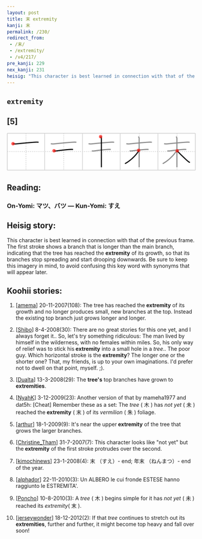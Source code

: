 ```yaml
---
layout: post
title: 末 extremity
kanji: 末
permalink: /230/
redirect_from:
 - /末/
 - /extremity/
 - /v4/217/
pre_kanji: 229
nex_kanji: 231
heisig: "This character is best learned in connection with that of the previous frame. The first stroke shows a branch that is longer than the main branch, indicating that the tree has reached the <b>extremity</b> of its growth, so that its branches stop spreading and start drooping downwards. Be sure to keep this imagery in mind, to avoid confusing this key word with synonyms that will appear later."
---
```


## `extremity`

## [5]

<div class="stroke"><img src="../images/E69CAB.png" /></div>

## Reading:

### On-Yomi: マツ、バツ &mdash; Kun-Yomi: すえ

## Heisig story:

This character is best learned in connection with that of the previous frame. The first stroke shows a branch that is longer than the main branch, indicating that the tree has reached the <b>extremity</b> of its growth, so that its branches stop spreading and start drooping downwards. Be sure to keep this imagery in mind, to avoid confusing this key word with synonyms that will appear later.

## Koohii stories:

1) [<a href="http://kanji.koohii.com/profile/amema">amema</a>] 20-11-2007(108): The tree has reached the<strong> extremity</strong> of its growth and no longer produces small, new branches at the top. Instead the existing top branch just grows longer and longer.

2) [<a href="http://kanji.koohii.com/profile/Shibo">Shibo</a>] 8-4-2008(30): There are no great stories for this one yet, and I always forget it.. So, let&#039;s try something ridiculous: The man lived by himself in the wilderness, with no females within miles. So, his only way of relief was to stick his<strong> extremity</strong> into a small hole in a <em>tree</em>.. The poor guy. Which horizontal stroke is the<strong> extremity</strong>? The longer one or the shorter one? That, my friends, is up to your own imaginations. I&#039;d prefer not to dwell on that point, myself. ;).

3) [<a href="http://kanji.koohii.com/profile/Dualta">Dualta</a>] 13-3-2008(29): The <strong>tree&#039;s</strong> top branches have grown to <strong>extremities</strong>.

4) [<a href="http://kanji.koohii.com/profile/NyahK">NyahK</a>] 3-12-2009(23): Another version of that by mameha1977 and dat5h: [Cheat] Remember these as a set: The <em>tree</em> ( 木 ) has <em>not yet</em> ( 未 ) reached the<strong> extremity</strong> ( 末 ) of its <em>vermilion</em> ( 朱 ) foliage.

5) [<a href="http://kanji.koohii.com/profile/arthur">arthur</a>] 18-1-2009(9): It&#039;s near the upper<strong> extremity</strong> of the tree that grows the larger branches.

6) [<a href="http://kanji.koohii.com/profile/Christine_Tham">Christine_Tham</a>] 31-7-2007(7): This character looks like &quot;not yet&quot; but the<strong> extremity</strong> of the first stroke protrudes over the second.

7) [<a href="http://kanji.koohii.com/profile/kimochinews">kimochinews</a>] 23-1-2008(4): 末 （すえ）- end; 年末 （ねんまつ）- end of the year.

8) [<a href="http://kanji.koohii.com/profile/alphador">alphador</a>] 22-11-2010(3): Un ALBERO le cui fronde ESTESE hanno raggiunto le ESTREMITA&#039;.

9) [<a href="http://kanji.koohii.com/profile/Poncho">Poncho</a>] 10-8-2010(3): A <em>tree</em> ( 木 ) begins simple for it has <em>not yet</em> ( 未 ) reached its <em>extremity</em>( 末 ).

10) [<a href="http://kanji.koohii.com/profile/jerseywonder">jerseywonder</a>] 18-12-2012(2): If that <em>tree</em> continues to stretch out its <strong>extremities</strong>, further and further, it might become top heavy and fall over soon!
